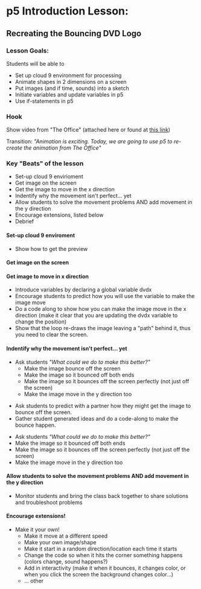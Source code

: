 # p5 Introduction Lesson:
## Recreating the Bouncing DVD Logo

### Lesson Goals: 
Students will be able to
+ Set up cloud 9 environment for processing
+ Animate shapes in 2 dimensions on a screen
+ Put images (and if time, sounds) into a sketch
+ Initiate variables and update variables in p5
+ Use if-statements in p5

### Hook
Show video from "The Office" (attached here or found at [this link](https://www.google.com/url?sa=t&rct=j&q=&esrc=s&source=web&cd=1&cad=rja&uact=8&ved=0ahUKEwiX2ZTjwffUAhUGdT4KHbtvANQQuAIIKTAA&url=http%3A%2F%2Fwww.godtube.com%2Fwatch%2F%3Fv%3DJJBJFCNU&usg=AFQjCNFn-kQjAoiL0w_j0CRY40owbPUagA))

Transition: 
*"Animation is exciting.  Today, we are going to use p5 to re-create the animation from The Office"*

### Key "Beats" of the lesson
+ Set-up cloud 9 envirioment
+ Get image on the screen
+ Get the image to move in the x direction
+ Indentify why the movement isn't perfect... yet
+ Allow students to solve the movement problems AND add movement in the y direction
+ Encourage extensions, listed below
+ Debrief

#### Set-up cloud 9 enviroment
+ Show how to get the preview

#### Get image on the screen

#### Get image to move in x direction
+ Introduce variables by declaring a global variable dvdx
+ Encourage students to predict how you will use the variable to make the image move
+ Do a code along to show how you can make the image move in the x direction (make it clear that you are updating the dvdx variable to change the position)
+ Show that the loop re-draws the image leaving a "path" behind it, thus you need to clear the screen.

#### Indentify why the movement isn't perfect... yet
* Ask students *"What could we do to make this better?"*
  * Make the image bounce off the screen
  * Make the image so it bounced off both ends
  * Make the image so it bounces off the screen perfectly (not just off the screen)
  * Make the image move in the y direction too

+ Ask students to predict with a partner how they might get the image to bounce off the screen.
+ Gather student generated ideas and do a code-along to make the bounce happen.

* Ask students *"What could we do to make this better?"*
 * Make the image so it bounced off both ends
 * Make the image so it bounces off the screen perfectly (not just off the screen)
 * Make the image move in the y direction too

#### Allow students to solve the movement problems AND add movement in the y direction
+ Monitor students and bring the class back together to share solutions and troubleshoot problems

#### Encourage extensions! 
* Make it your own! 
  * Make it move at a different speed
  * Make your own image/shape 
  * Make it start in a random direction/location each time it starts
  * Change the code so when it hits the corner something happens (colors change, sound happens?)
  * Add in interactivity (make it when it bounces, it changes color, or when you click the screen the background changes color…)
  * … other

